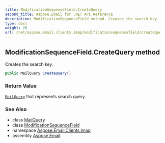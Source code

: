 ```yaml
---
title: ModificationSequenceField.CreateQuery
second_title: Aspose.Email for .NET API Reference
description: ModificationSequenceField method. Creates the search key
type: docs
weight: 20
url: /net/aspose.email.clients.imap/modificationsequencefield/createquery/
---
```

## ModificationSequenceField.CreateQuery method

Creates the search key.

```csharp
public MailQuery CreateQuery()
```

### Return Value

[`MailQuery`](../../../aspose.email.tools.search/mailquery/) that represents search query.

### See Also

* class [MailQuery](../../../aspose.email.tools.search/mailquery/)
* class [ModificationSequenceField](../)
* namespace [Aspose.Email.Clients.Imap](../../modificationsequencefield/)
* assembly [Aspose.Email](../../../)


